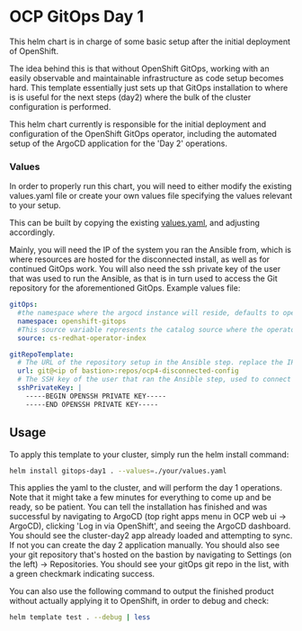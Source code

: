 # OCP GitOps Day 1

This helm chart is in charge of some basic setup after the initial deployment of OpenShift.

The idea behind this is that without OpenShift GitOps, working with an easily observable and maintainable infrastructure as code setup becomes hard. This template essentially just sets up that GitOps installation to where is is useful for the next steps (day2) where the bulk of the cluster configuration is performed.

This helm chart currently is responsible for the initial deployment and configuration of the OpenShift GitOps operator, including the automated setup of the ArgoCD application for the 'Day 2' operations. 

### Values

In order to properly run this chart, you will need to either modify the existing values.yaml file or create your own values file specifying the values relevant to your setup.

This can be built by copying the existing [values.yaml](values.yaml), and adjusting accordingly.

Mainly, you will need the IP of the system you ran the Ansible from, which is where resources are hosted for the disconnected install, as well as for continued GitOps work. You will also need the ssh private key of the user that was used to run the Ansible, as that is in turn used to access the Git repository for the aforementioned GitOps. Example values file:

```yaml
gitOps:
  #the namespace where the argocd instance will reside, defaults to openshift-gitops since that is the standard
  namespace: openshift-gitops
  #This source variable represents the catalog source where the operator lives. For disconnected installs use the cs-redhat-operator-index. For connected installs you can remove this variable and it will default to the connected catalog of redhat-operators.
  source: cs-redhat-operator-index

gitRepoTemplate:
  # The URL of the repository setup in the Ansible step. replace the IP with that of your bastion
  url: git@<ip of bastion>:repos/ocp4-disconnected-config
  # The SSH key of the user that ran the Ansible step, used to connect to the git repo. Be sure to include the 'BEGIN' and 'END' lines and also be sure the alignment ins consistent.
  sshPrivateKey: |
    -----BEGIN OPENSSH PRIVATE KEY-----
    -----END OPENSSH PRIVATE KEY-----
```


## Usage

To apply this template to your cluster, simply run the helm install command:

```bash
helm install gitops-day1 . --values=./your/values.yaml
```

This applies the yaml to the cluster, and will perform the day 1 operations. Note that it might take a few minutes for everything to come up and be ready, so be patient. You can tell the installation has finished and was successful by navigating to ArgoCD (top right apps menu in OCP web ui -> ArgoCD), clicking 'Log in via OpenShift', and seeing the ArgoCD dashboard. You should see the cluster-day2 app already loaded and attempting to sync. If not you can create the day 2 application manually. You should also see your git repository that's hosted on the bastion by navigating to Settings (on the left) -> Repositories. You should see your gitOps git repo in the list, with a green checkmark indicating success.

You can also use the following command to output the finished product without actually applying it to OpenShift, in order to debug and check:

```bash
helm template test . --debug | less
```


